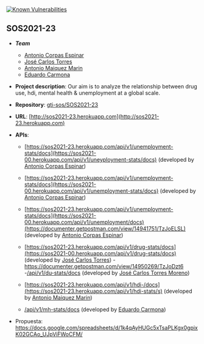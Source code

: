 [![Known Vulnerabilities](https://snyk.io/test/github/gti-sos/SOS2021-23/badge.svg)](https://snyk.io/test/github/gti-sos/SOS2021-23/badge.svg)
## SOS2021-23

- **_Team_**
  - [Antonio Corpas Espinar](https://github.com/ace58)
  - [José Carlos Torres](https://github.com/secaasecas)
  - [Antonio Maiquez Marin](https://github.com/Jackman97)
  - [Eduardo Carmona](https://github.com/Beelthazad)
- **Project description**: Our aim is to analyze the relationship between drug use, hdi, mental health & unemployment at a global scale.
- **Repository**: [gti-sos/SOS2021-23](https://github.com/gti-sos/SOS2021-23)
- **URL**: [http://sos2021-23.herokuapp.com](http://sos2021-23.herokuapp.com)
-  **APIs**:
    - [https://sos2021-23.herokuapp.com/api/v1/unemployment-stats/docs](https://sos2021-00.herokuapp.com/api/v1/uneyployment-stats/docs) (developed by [Antonio Corpas Espinar](https://github.com/ace58))

    - [https://sos2021-23.herokuapp.com/api/v1/unemployment-stats/docs](https://sos2021-00.herokuapp.com/api/v1/unemployment-stats/docs) (developed by [Antonio Corpas Espinar](https://github.com/ace58))

    - [https://sos2021-23.herokuapp.com/api/v1/unemployment-stats/docs](https://sos2021-00.herokuapp.com/api/v1/unemployment/docs)(https://documenter.getpostman.com/view/14941751/TzJoELSL) (developed by [Antonio Corpas Espinar](https://github.com/ace58))
    - [https://sos2021-23.herokuapp.com/api/v1/drug-stats/docs](https://sos2021-00.herokuapp.com/api/v1/drug-stats/docs) (developed by [José Carlos Torres](https://github.com/secaasecas))
	-https://documenter.getpostman.com/view/14950269/TzJoDzt6
	-[/api/v1/du-stats/docs](https://documenter.getpostman.com/view/14950269/TzJoDzt6) (developed by [José Carlos Torres Moreno](https://github.com/secaasecas))
    - [https://sos2021-23.herokuapp.com/api/v1/hdi-/docs](https://sos2021-23.herokuapp.com/api/v1/hdi-stats/s) (developed by [Antonio Maiquez Marin](https://github.com/Jackman97))
    - [/api/v1/mh-stats/docs](https://documenter.getpostman.com/view/14943559/TzJoDfQ5) (developed by [Eduardo Carmona](https://github.com/Beelthazad))

- Propuesta: https://docs.google.com/spreadsheets/d/1k4qAyHUGc5xTsaPLKgx0gpixK02GCAo_UJpViFWoCFM/
